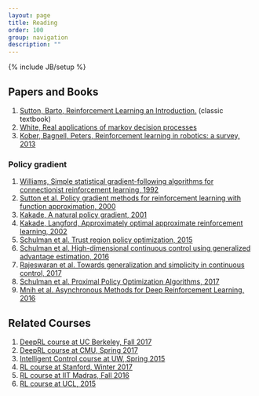 ```yaml
---
layout: page
title: Reading
order: 100
group: navigation
description: ""
---
```

{% include JB/setup %}

## Papers and Books
1. [Sutton, Barto, Reinforcement Learning an Introduction.](http://incompleteideas.net/book/bookdraft2018mar21.pdf) (classic textbook)
2. [White, Real applications of markov decision processes](http://www.it.uu.se/edu/course/homepage/aism/st11/MDPApplications1.pdf)
3. [Kober, Bagnell, Peters, Reinforcement learning in robotics: a survey, 2013](http://repository.cmu.edu/cgi/viewcontent.cgi?article=2134&context=robotics)

### Policy gradient
1. [Williams, Simple statistical gradient-following algorithms for connectionist reinforcement learning, 1992](http://www-anw.cs.umass.edu/~barto/courses/cs687/williams92simple.pdf)
2. [Sutton et al. Policy gradient methods for reinforcement learning with function approximation, 2000](http://papers.nips.cc/paper/1713-policy-gradient-methods-for-reinforcement-learning-with-function-approximation.pdf)
3. [Kakade, A natural policy gradient, 2001](http://papers.nips.cc/paper/2073-a-natural-policy-gradient.pdf)
4. [Kakade, Langford, Approximately optimal approximate reinforcement learning, 2002](https://pdfs.semanticscholar.org/d2cb/af44e6f508717890402a55d210a880d16a66.pdf)
5. [Schulman et al. Trust region policy optimization, 2015](http://proceedings.mlr.press/v37/schulman15.pdf)
6. [Schulman et al. High-dimensional continuous control using generalized advantage estimation, 2016](https://arxiv.org/abs/1506.02438)
7. [Rajeswaran et al. Towards generalization and simplicity in continuous control, 2017](https://arxiv.org/abs/1703.02660)
8. [Schulman et al. Proximal Policy Optimization Algorithms, 2017](https://arxiv.org/abs/1707.06347)
9. [Mnih et al. Asynchronous Methods for Deep Reinforcement Learning, 2016](https://arxiv.org/abs/1602.01783)

## Related Courses
1. [DeepRL course at UC Berkeley, Fall 2017](http://rll.berkeley.edu/deeprlcourse/)
2. [DeepRL course at CMU, Spring 2017](https://katefvision.github.io/)
3. [Intelligent Control course at UW, Spring 2015](https://homes.cs.washington.edu/~todorov/courses/amath579/index.html)
4. [RL course at Stanford, Winter 2017](http://web.stanford.edu/class/cs234/index.html)
5. [RL course at IIT Madras, Fall 2016](http://nptel.ac.in/courses/106106143/)
6. [RL course at UCL, 2015](http://www0.cs.ucl.ac.uk/staff/d.silver/web/Teaching.html)